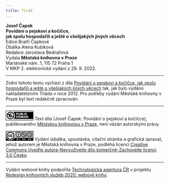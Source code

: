 ```yaml
---
title: Tiráž
---
```


**Josef Čapek**  
**Povídání o pejskovi a kočičce,**  
**jak spolu hospodařili a ještě o všelijakých jiných věcech**  
Edice Bratři Čapkové  
Obálka Alena Kubíková  
Redakce Jaroslava Bednářová  
Vydala **Městská knihovna v Praze**  
Mariánské nám. 1, 115 72 Praha 1  
V MKP 2. elektronické vydání z 29. 9. 2022.

***

Znění tohoto textu vychází z díla [Povídání o pejskovi a kočičce, jak spolu hospodařili a ještě o všelijakých jiných věcech](https://search.mlp.cz/cz/titul/povidani-o-pejskovi-a-kocicce-jak-spolu-hospodarili-a-jeste-o-vselijakych-jinych-vecech/3813571/) tak, jak bylo vydáno nakladatelstvím Triáda v roce 2012. Pro potřeby vydání Městské knihovny v Praze byl text redakčně zpracován.

***

[![](./resources/image001.jpg)](http://creativecommons.org/publicdomain/mark/1.0/deed.cs)
Text díla (Josef Čapek: Povídání o pejskovi a kočičce), publikovaného [Městskou knihovnou v Praze](https://www.mlp.cz/cz/), není vázán autorskými právy.

[![](./resources/image002.jpg)](http://creativecommons.org/licenses/by-nc-sa/3.0/cz/)
Vydání (obálka, upoutávka, citační stránka a grafická úprava), jehož autorem je Městská knihovna v Praze, podléhá licenci [Creative Commons Uveďte autora-Nevyužívejte dílo komerčně-Zachovejte licenci 3.0 Česko](https://creativecommons.org/licenses/by-nc-sa/3.0/cz/).

***

Vydání webové knihy podpořila [Technologická agentura ČR](https://www.tacr.cz/) v projektu [Redesign knihovních služeb 2020: webové knihy](https://starfos.tacr.cz/cs/project/TL04000391).